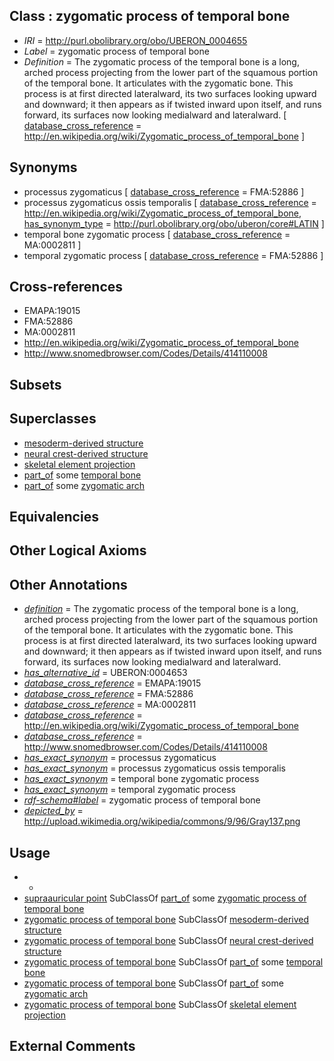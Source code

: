 
## Class : zygomatic process of temporal bone

 * *IRI* = http://purl.obolibrary.org/obo/UBERON_0004655
 * *Label* = zygomatic process of temporal bone
 * *Definition* = The zygomatic process of the temporal bone is a long, arched process projecting from the lower part of the squamous portion of the temporal bone. It articulates with the zygomatic bone. This process is at first directed lateralward, its two surfaces looking upward and downward; it then appears as if twisted inward upon itself, and runs forward, its surfaces now looking medialward and lateralward. [ [database_cross_reference](../../ef/oboInOwl#hasDbXref.md) = http://en.wikipedia.org/wiki/Zygomatic_process_of_temporal_bone ]

## Synonyms

 * processus zygomaticus [ [database_cross_reference](../../ef/oboInOwl#hasDbXref.md) = FMA:52886 ]
 * processus zygomaticus ossis temporalis [ [database_cross_reference](../../ef/oboInOwl#hasDbXref.md) = http://en.wikipedia.org/wiki/Zygomatic_process_of_temporal_bone, [has_synonym_type](../../pe/oboInOwl#hasSynonymType.md) = http://purl.obolibrary.org/obo/uberon/core#LATIN ]
 * temporal bone zygomatic process [ [database_cross_reference](../../ef/oboInOwl#hasDbXref.md) = MA:0002811 ]
 * temporal zygomatic process [ [database_cross_reference](../../ef/oboInOwl#hasDbXref.md) = FMA:52886 ]

## Cross-references

 * EMAPA:19015
 * FMA:52886
 * MA:0002811
 * http://en.wikipedia.org/wiki/Zygomatic_process_of_temporal_bone
 * http://www.snomedbrowser.com/Codes/Details/414110008

## Subsets


## Superclasses

 * [mesoderm-derived structure](../../UBERON/20/UBERON_0004120.md)
 * [neural crest-derived structure](../../UBERON/13/UBERON_0010313.md)
 * [skeletal element projection](../../UBERON/00/UBERON_4100000.md)
 * [part_of](../../BFO/50/BFO_0000050.md) some [temporal bone](../../UBERON/78/UBERON_0001678.md)
 * [part_of](../../BFO/50/BFO_0000050.md) some [zygomatic arch](../../UBERON/00/UBERON_0002500.md)

## Equivalencies


## Other Logical Axioms


## Other Annotations

 * *[definition](../../IAO/15/IAO_0000115.md)* = The zygomatic process of the temporal bone is a long, arched process projecting from the lower part of the squamous portion of the temporal bone. It articulates with the zygomatic bone. This process is at first directed lateralward, its two surfaces looking upward and downward; it then appears as if twisted inward upon itself, and runs forward, its surfaces now looking medialward and lateralward.
 * *[has_alternative_id](../../Id/oboInOwl#hasAlternativeId.md)* = UBERON:0004653
 * *[database_cross_reference](../../ef/oboInOwl#hasDbXref.md)* = EMAPA:19015
 * *[database_cross_reference](../../ef/oboInOwl#hasDbXref.md)* = FMA:52886
 * *[database_cross_reference](../../ef/oboInOwl#hasDbXref.md)* = MA:0002811
 * *[database_cross_reference](../../ef/oboInOwl#hasDbXref.md)* = http://en.wikipedia.org/wiki/Zygomatic_process_of_temporal_bone
 * *[database_cross_reference](../../ef/oboInOwl#hasDbXref.md)* = http://www.snomedbrowser.com/Codes/Details/414110008
 * *[has_exact_synonym](../../ym/oboInOwl#hasExactSynonym.md)* = processus zygomaticus
 * *[has_exact_synonym](../../ym/oboInOwl#hasExactSynonym.md)* = processus zygomaticus ossis temporalis
 * *[has_exact_synonym](../../ym/oboInOwl#hasExactSynonym.md)* = temporal bone zygomatic process
 * *[has_exact_synonym](../../ym/oboInOwl#hasExactSynonym.md)* = temporal zygomatic process
 * *[rdf-schema#label](../../el/rdf-schema#label.md)* = zygomatic process of temporal bone
 * *[depicted_by](../../depicted/by/depicted_by.md)* = http://upload.wikimedia.org/wikipedia/commons/9/96/Gray137.png

## Usage

 * -
 * [supraauricular point](../../UBERON/21/UBERON_0000221.md) SubClassOf [part_of](../../BFO/50/BFO_0000050.md) some [zygomatic process of temporal bone](../../UBERON/55/UBERON_0004655.md)
 * [zygomatic process of temporal bone](../../UBERON/55/UBERON_0004655.md) SubClassOf [mesoderm-derived structure](../../UBERON/20/UBERON_0004120.md)
 * [zygomatic process of temporal bone](../../UBERON/55/UBERON_0004655.md) SubClassOf [neural crest-derived structure](../../UBERON/13/UBERON_0010313.md)
 * [zygomatic process of temporal bone](../../UBERON/55/UBERON_0004655.md) SubClassOf [part_of](../../BFO/50/BFO_0000050.md) some [temporal bone](../../UBERON/78/UBERON_0001678.md)
 * [zygomatic process of temporal bone](../../UBERON/55/UBERON_0004655.md) SubClassOf [part_of](../../BFO/50/BFO_0000050.md) some [zygomatic arch](../../UBERON/00/UBERON_0002500.md)
 * [zygomatic process of temporal bone](../../UBERON/55/UBERON_0004655.md) SubClassOf [skeletal element projection](../../UBERON/00/UBERON_4100000.md)

## External Comments

